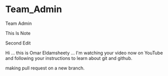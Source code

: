 # Team_Admin
Team Admin

This Is Note

Second Edit

Hi ... this is Omar Eldamsheety ... I'm watching your video now on YouTube and following your instructions to learn about git and github.

making pull request on a new branch.
